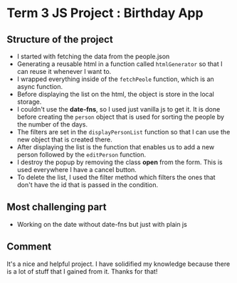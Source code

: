 # Term 3 JS Project : Birthday App

## Structure of the project
- I started with fetching the data from the people.json
- Generating a reusable html in a function called `htmlGenerator` so that I can reuse it whenever I want to.
- I wrapped everything inside of the `fetchPeole` function, which is an async function.
- Before displaying the list on the html, the object is store in the local storage.
- I couldn't use the **date-fns**, so I used just vanilla js to get it. It is done before creating the `person` object that is used for sorting the people by the number of the days.
- The filters are set in the `displayPersonList` function so that I can use the new object that is created there.
- After displaying the list is the function that enables us to add a new person followed by the `editPerson` function. 
- I destroy the popup by removing the class **open** from the form. This is used everywhere I have a cancel button.
- To delete the list, I used the filter method which filters the ones that don't have the id that is passed in the condition.

## Most challenging part
 
- Working on the date without date-fns but just with plain js
 
## Comment
It's a nice and helpful project. I have solidified my knowledge because there is a lot of stuff that I gained from it. Thanks for that!

